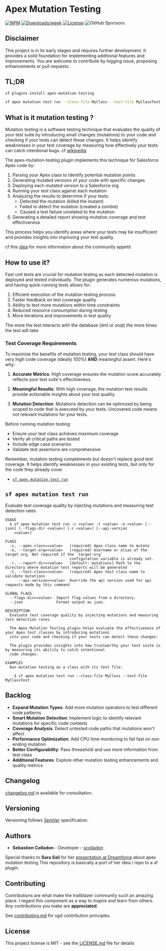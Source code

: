 # Apex Mutation Testing

[![NPM](https://img.shields.io/npm/v/apex-mutation-testing.svg?label=apex-mutation-testing)](https://www.npmjs.com/package/apex-mutation-testing) [![Downloads/week](https://img.shields.io/npm/dw/apex-mutation-testing.svg)](https://npmjs.org/package/apex-mutation-testing) [![License](https://img.shields.io/badge/license-MIT-blue.svg)](https://raw.githubusercontent.com/scolladon/apex-mutation-testing/main/LICENSE.md)
![GitHub Sponsors](https://img.shields.io/github/sponsors/scolladon)

## Disclaimer

This project is in its early stages and requires further development.
It provides a solid foundation for implementing additional features and improvements.
You are welcome to contribute by logging issue, proposing enhancements or pull requests.

## TL;DR

```sh
sf plugins install apex-mutation-testing
```

```sh
sf apex mutation test run --class-file MyClass --test-file MyClassTest
```

## What is it mutation testing ?

Mutation testing is a software testing technique that evaluates the quality of your test suite by introducing small changes (mutations) to your code and checking if your tests can detect these changes. It helps identify weaknesses in your test coverage by measuring how effectively your tests can catch intentional bugs. cf [wikipedia](https://en.wikipedia.org/wiki/Mutation_testing)

The apex-mutation-testing plugin implements this technique for Salesforce Apex code by:

1. Parsing your Apex class to identify potential mutation points
2. Generating mutated versions of your code with specific changes
3. Deploying each mutated version to a Salesforce org
4. Running your test class against each mutation
5. Analyzing the results to determine if your tests:
    - Detected the mutation (killed the mutant)
    - Failed to detect the mutation (created a zombie)
    - Caused a test failure unrelated to the mutation
6. Generating a detailed report showing mutation coverage and test effectiveness

This process helps you identify areas where your tests may be insufficient and provides insights into improving your test quality.

cf this [idea](https://ideas.salesforce.com/s/idea/a0B8W00000GdmxmUAB/use-mutation-testing-to-stop-developers-from-cheating-on-apex-tests) for more information about the community appetit

## How to use it?

Fast unit tests are crucial for mutation testing as each detected mutation is deployed and tested individually. The plugin generates numerous mutations, and having quick-running tests allows for:
1. Efficient execution of the mutation testing process
2. Faster feedback on test coverage quality
3. Ability to test more mutations within time constraints
4. Reduced resource consumption during testing
5. More iterations and improvements in test quality

The more the test interacts with the database (dml or soql) the more times the test will take

### Test Coverage Requirements

To maximize the benefits of mutation testing, your test class should have very high code coverage (ideally 100%) **AND** meaningful assert. Here's why:

1. **Accurate Metrics**: High coverage ensures the mutation score accurately reflects your test suite's effectiveness.

2. **Meaningful Results**: With high coverage, the mutation test results provide actionable insights about your test quality.

3. **Mutation Detection**: Mutations detection can be optimized by being scoped to code that is executed by your tests. Uncovered code means not relevant mutations for your tests.

Before running mutation testing:
- Ensure your test class achieves maximum coverage
- Verify all critical paths are tested
- Include edge case scenarios
- Validate test assertions are comprehensive

Remember, mutation testing complements but doesn't replace good test coverage. It helps identify weaknesses in your existing tests, but only for the code they already cover.

<!-- commands -->
* [`sf apex mutation test run`](#sf-apex-mutation-test-run)

## `sf apex mutation test run`

Evaluate test coverage quality by injecting mutations and measuring test detection rates

```
USAGE
  $ sf apex mutation test run -c <value> -t <value> -o <value> [--json] [--flags-dir <value>] [-r <value>] [--api-version
    <value>]

FLAGS
  -c, --apex-class=<value>   (required) Apex class name to mutate
  -o, --target-org=<value>   (required) Username or alias of the target org. Not required if the `target-org`
                             configuration variable is already set.
  -r, --report-dir=<value>   [default: mutations] Path to the directory where mutation test reports will be generated
  -t, --test-class=<value>   (required) Apex test class name to validate mutations
      --api-version=<value>  Override the api version used for api requests made by this command

GLOBAL FLAGS
  --flags-dir=<value>  Import flag values from a directory.
  --json               Format output as json.

DESCRIPTION
  Evaluate test coverage quality by injecting mutations and measuring test detection rates

  The Apex Mutation Testing plugin helps evaluate the effectiveness of your Apex test classes by introducing mutations
  into your code and checking if your tests can detect these changes:

  The plugin provides insights into how trustworthy your test suite is by measuring its ability to catch intentional
  code changes.

EXAMPLES
  Run mutation testing on a class with its test file:

    $ sf apex mutation test run --class-file MyClass --test-file MyClassTest
```
<!-- commandsstop -->

## Backlog

- **Expand Mutation Types**: Add more mutation operators to test different code patterns
- **Smart Mutation Detection**: Implement logic to identify relevant mutations for specific code contexts
- **Coverage Analysis**: Detect untested code paths that mutations won't affect
- **Performance Optimization**: Add CPU time monitoring to fail fast on non ending mutation
- **Better Configurability**: Pass threashold and use more information from test class
- **Additional Features**: Explore other mutation testing enhancements and quality metrics

## Changelog

[changelog.md](CHANGELOG.md) is available for consultation.

## Versioning

Versioning follows [SemVer](http://semver.org/) specification.

## Authors

- **Sebastien Colladon** - Developer - [scolladon](https://github.com/scolladon)

Special thanks to **Sara Sali** for her [presentation at Dreamforce](https://www.youtube.com/watch?v=8PjzrTaNNns) about apex mutation testing
This repository is basically a port of her idea / repo to a sf plugin.

## Contributing

Contributions are what make the trailblazer community such an amazing place. I regard this component as a way to inspire and learn from others. Any contributions you make are **appreciated**.

See [contributing.md](CONTRIBUTING.md) for sgd contribution principles.

## License

This project license is MIT - see the [LICENSE.md](LICENSE.md) file for details
